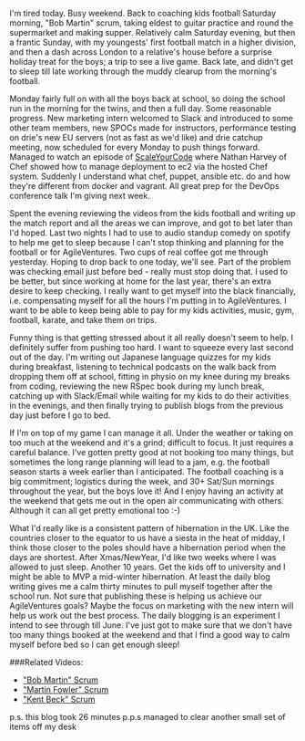 I'm tired today.  Busy weekend.  Back to coaching kids football Saturday morning, "Bob Martin" scrum, taking eldest to guitar practice and round the supermarket and making supper.  Relatively calm Saturday evening, but then a frantic Sunday, with my youngests' first football match in a higher division, and then a dash across London to a relative's house before a surprise holiday treat for the boys; a trip to see a live game.  Back late, and didn't get to sleep till late working through the muddy clearup from the morning's football.

Monday fairly full on with all the boys back at school, so doing the school run in the morning for the twins, and then a full day.  Some reasonable progress.  New marketing intern welcomed to Slack and introduced to some other team members, new SPOCs made for instructors, performance testing on drie's new EU servers (not as fast as we'd like) and drie catchup meeting, now scheduled for every Monday to push things forward.  Managed to watch an episode of [ScaleYourCode](https://scaleyourcode.com/interviews/interview/13) where Nathan Harvey of Chef showed how to manage deployment to ec2 via the hosted Chef system.  Suddenly I understand what chef, puppet, ansible etc. do and how they're different from docker and vagrant.  All great prep for the DevOps conference talk I'm giving next week.

Spent the evening reviewing the videos from the kids football and writing up the match report and all the areas we can improve, and got to bet later than I'd hoped.  Last two nights I had to use to audio standup comedy on spotify to help me get to sleep because I can't stop thinking and planning for the football or for AgileVentures.  Two cups of real coffee got me through yesterday.  Hoping to drop back to one today, we'll see.  Part of the problem was checking email just before bed - really must stop doing that.  I used to be better, but since working at home for the last year, there's an extra desire to keep checking.  I really want to get myself into the black financially, i.e. compensating myself for all the hours I'm putting in to AgileVentures.  I want to be able to keep being able to pay for my kids activities, music, gym, football, karate, and take them on trips.

Funny thing is that getting stressed about it all really doesn't seem to help.  I definitely suffer from pushing too hard.  I want to squeeze every last second out of the day.  I'm writing out Japanese language quizzes for my kids during breakfast, listening to technical podcasts on the walk back from dropping them off at school, fitting in physio on my knee during my breaks from coding, reviewing the new RSpec book during my lunch break, catching up with Slack/Email while waiting for my kids to do their activities in the evenings, and then finally trying to publish blogs from the previous day just before I go to bed.

If I'm on top of my game I can manage it all.  Under the weather or taking on too much at the weekend and it's a grind; difficult to focus.  It just requires a careful balance.  I've gotten pretty good at not booking too many things, but sometimes the long range planning will lead to a jam, e.g. the football season starts a week earlier than I anticipated.  The football coaching is a big commitment; logistics during the week, and 30+ Sat/Sun mornings throughout the year, but the boys love it!  And I enjoy having an activity at the weekend that gets me out in the open air communicating with others.  Although it can all get pretty emotional too :-)

What I'd really like is a consistent pattern of hibernation in the UK.  Like the countries closer to the equator to us have a siesta in the heat of midday, I think those closer to the poles should have a hibernation period when the days are shortest.  After Xmas/NewYear, I'd like two weeks where I was allowed to just sleep.  Another 10 years.  Get the kids off to university and I might be able to MVP a mid-winter hibernation.  At least the daily blog writing gives me a calm thirty minutes to pull myself together after the school run.  Not sure that publishing these is helping us achieve our AgileVentures goals?  Maybe the  focus on marketing with the new intern will help us work out the best process.  The daily blogging is an experiment I intend to see through till June.  I've just got to make sure that we don't have too many things booked at the weekend and that I find a good way to calm myself before bed so I can get enough sleep!

###Related Videos:

* ["Bob Martin" Scrum](https://www.youtube.com/watch?v=YPtN3dQd6Z4)
* ["Martin Fowler" Scrum](https://www.youtube.com/watch?v=aywVGFGImEY)
* ["Kent Beck" Scrum](https://www.youtube.com/watch?v=dyJnqLfP6u0)

p.s. this blog took 26 minutes
p.p.s managed to clear another small set of items off my desk

